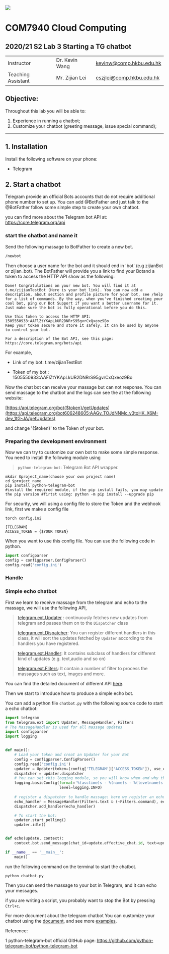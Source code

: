 ![](../imgs/hkbu.png)

# COM7940 Cloud Computing 

## 2020/21 S2 Lab 3 Starting a TG chatbot


| | | |
|--|--|--|
| Instructor | Dr. Kevin Wang  | kevinw@comp.hkbu.edu.hk|
| Teaching Assistant | Mr. Zijian Lei | cszjlei@comp.hkbu.edu.hk |



**Objective:**
---
Throughout this lab you will be able to:
1. Experience in running a chatbot;
2. Customize your chatbot (greeting message, issue special command);

---

<!-- adding guideline for creating and customizing chatbot. 
create something from : https://core.telegram.org/bots
-->

## 1. Installation

Install the following software on your phone:

* Telegram  

## 2.  Start a chatbot
Telegram provide an official Bots accounts that do not require additional phone number to set up. You can add @BotFather and just talk to the @BotFather follow some simple step to create  your own chatbot.

you can find more about the Telegram bot API at: https://core.telegram.org/api

###  start the chatbot and name it
Send the following massage to BotFather to create a new bot.
```cmd
/newbot
```

Then choose a user name for the bot and it should  end in 'bot'  (e.g zijianBot or zijian_bot). The BotFather will provide you a link to find your Botand a token to access the HTTP API show as the following:

```
Done! Congratulations on your new bot. You will find it at t.me/zijianTestBot (Here is your bot link). You can now add a description, about section and profile picture for your bot, see /help for a list of commands. By the way, when you've finished creating your cool bot, ping our Bot Support if you want a better username for it. Just make sure the bot is fully operational before you do this.

Use this token to access the HTTP API:
1505550933:AAFlZtYKApLkUR2DNRrS95gvrCxQxeoz9Bo
Keep your token secure and store it safely, it can be used by anyone to control your bot.

For a description of the Bot API, see this page: https://core.telegram.org/bots/api
```
For example, 

- Link of my bot:  t.me/zijianTestBot  

- Token of my bot : 1505550933:AAFlZtYKApLkUR2DNRrS95gvrCxQxeoz9Bo


Now the chat bot can receive your massage but can not response. You can send massage to the chatbot and the logs can see the  at the following website:

[https://api.telegram.org/bot{$token}/getUpdates](https://api.telegram.org/bot606248605:AAGv_TOJdNNMc_v3toHK_X6M-dev_1tG-JA/getUpdates) 

and change  '{$token}' to the Token of your bot.

### Preparing the development environment

Now we can try to customize our own bot to make some simple response. You need to install the following  module using

> `python-telegram-bot`: Telegram Bot API wrapper.

```
mkdir $project_name(choose your own project name)
cd $project_name
pip install python-telegram-bot 
#install the required module, if the pip install fails, you may update the pip version #firtst using: python -m pip install --upgrade pip
```
For security, we will using a config file to store the Token and the webhook link, first we make a config file
```
torch config.ini
```

```
[TELEGRAM]
ACCESS_TOKEN = {$YOUR TOKEN}
```
When you want to use this config file. You can use the following code in python.

```python
import configparser
config = configparser.ConfigParser()
config.read('config.ini')
```

###  Handle 

### Simple echo chatbot

First we learn to receive massage from the telegram and echo to the massage, we will use the following API, 



> [telegram.ext.Updater]( https://python-telegram-bot.readthedocs.io/en/latest/telegram.ext.updater.html#telegram.ext.updater.Updater) : continuously fetches new updates from telegram and passes them on to the `Dispatcher` class
>
> [telegram.ext.Dispatcher](https://python-telegrambot.readthedocs.io/en/latest/telegram.ext.dispatcher.html#telegram.ext.Dispatcher): You can register different handlers in this class, it will sort the updates fetched by `Updater` according to the handlers you have registered.

>[telegram.ext.Handler](http://python-telegram-bot.readthedocs.io/en/latest/telegram.ext.messagehandler.html): It contains subclass of handlers for different kind of updates (e.g. text,audio and so on)
> 
>[telegram.ext.Fliters](https://python-telegram-bot.readthedocs.io/en/stable/telegram.ext.filters.html): It contain a number of filter to process the massages such as text, images and more.

You can find the detailed document of different API [here](https://python-telegram-bot.readthedocs.io/en/latest/telegram.html).



Then we start to introduce how to produce a simple echo bot. 

You can add a python file `chatbot.py` with the following source code to start a echo chatbot:

```python
import telegram
from telegram.ext import Updater, MessageHandler, Filters
# The MassageHandler is used for all massage updates
import configparser
import logging


def main():
    # Load your token and creat an Updater for your Bot
    config = configparser.ConfigParser()
    config.read('config.ini')
    updater = Updater(token=(config['TELEGRAM']['ACCESS_TOKEN']), use_context=True)
    dispatcher = updater.dispatcher
    # You can set this logging module, so you will know when and why things do not work as expected
    logging.basicConfig(format='%(asctime)s - %(name)s - %(levelname)s - %(message)s',
                        level=logging.INFO)
    
    # register a dispatcher to handle massage: here we register an echo dispatcher
    echo_handler = MessageHandler(Filters.text & (~Filters.command), echo)
    dispatcher.add_handler(echo_handler)

    # To start the bot:
    updater.start_polling()
    updater.idle()


def echo(update, context):
    context.bot.send_message(chat_id=update.effective_chat.id, text=update.message.text)

if __name__ == '__main__':
    main()
```

run the following command on the terminal to start the chatbot.

```
python chatbot.py
```

Then you can send the massage to your bot in Telegram, and it can echo your messages.

if you are writing a script, you probably want to stop the Bot by pressing `Ctrl+c`.



For more document about the telegram chatbot You can customize your chatbot using the [document](https://github.com/python-telegram-bot/python-telegram-bot), and see more [examples](https://github.com/python-telegram-bot/python-telegram-bot/tree/master/examples).




Reference:

1 python-telegram-bot official GitHub page: https://github.com/python-telegram-bot/python-telegram-bot